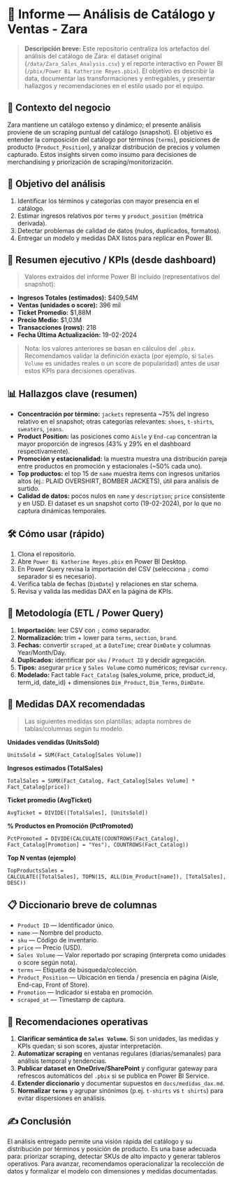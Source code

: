 # 📘 Informe — Análisis de Catálogo y Ventas - Zara

> **Descripción breve:** Este repositorio centraliza los artefactos del análisis del catálogo de Zara: el dataset original (`/data/Zara_Sales_Analysis.csv`) y el reporte interactivo en Power BI (`/pbix/Power Bi Katherine Reyes.pbix`). El objetivo es describir la data, documentar las transformaciones y entregables, y presentar hallazgos y recomendaciones en el estilo usado por el equipo.

## 🧭 Contexto del negocio

Zara mantiene un catálogo extenso y dinámico; el presente análisis proviene de un scraping puntual del catálogo (snapshot). El objetivo es entender la composición del catálogo por términos (`terms`), posiciones de producto (`Product_Position`), y analizar distribución de precios y volumen capturado. Estos insights sirven como insumo para decisiones de merchandising y priorización de scraping/monitorización.


## 🎯 Objetivo del análisis

1. Identificar los términos y categorías con mayor presencia en el catálogo.
2. Estimar ingresos relativos por `terms` y `product_position` (métrica derivada).
3. Detectar problemas de calidad de datos (nulos, duplicados, formatos).
4. Entregar un modelo y medidas DAX listos para replicar en Power BI.


## 📌 Resumen ejecutivo / KPIs (desde dashboard)

> Valores extraídos del informe Power BI incluido (representativos del snapshot):

* **Ingresos Totales (estimados):** \$409,54M
* **Ventas (unidades o score):** 396 mil
* **Ticket Promedio:** \$1,88M
* **Precio Medio:** \$1,03M
* **Transacciones (rows):** 218
* **Fecha Última Actualización:** 19-02-2024

> Nota: los valores anteriores se basan en cálculos del `.pbix`. Recomendamos validar la definición exacta (por ejemplo, si `Sales Volume` es unidades reales o un score de popularidad) antes de usar estos KPIs para decisiones operativas.

## 📊 Hallazgos clave (resumen)

* **Concentración por término:** `jackets` representa \~75% del ingreso relativo en el snapshot; otras categorías relevantes: `shoes`, `t-shirts`, `sweaters`, `jeans`.
* **Product Position:** las posiciones como `Aisle` y `End-cap` concentran la mayor proporción de ingresos (43% y 29% en el dashboard respectivamente).
* **Promoción y estacionalidad:** la muestra muestra una distribución pareja entre productos en promoción y estacionales (\~50% cada uno).
* **Top productos:** el top 15 de `name` muestra items con ingresos unitarios altos (ej.: PLAID OVERSHIRT, BOMBER JACKETS), útil para análisis de surtido.
* **Calidad de datos:** pocos nulos en `name` y `description`; `price` consistente y en USD. El dataset es un snapshot corto (19-02-2024), por lo que no captura dinámicas temporales.


## 🛠 Cómo usar (rápido)

1. Clona el repositorio.
2. Abre `Power Bi Katherine Reyes.pbix` en Power BI Desktop.
3. En Power Query revisa la importación del CSV (selecciona `;` como separador si es necesario).
4. Verifica tabla de fechas (`DimDate`) y relaciones en star schema.
5. Revisa y valida las medidas DAX en la página de KPIs.


## 🧾 Metodología (ETL / Power Query)

1. **Importación:** leer CSV con `;` como separador.
2. **Normalización:** trim + lower para `terms`, `section`, `brand`.
3. **Fechas:** convertir `scraped_at` a `DateTime`; crear `DimDate` y columnas Year/Month/Day.
4. **Duplicados:** identificar por `sku` / `Product ID` y decidir agregación.
5. **Tipos:** asegurar `price` y `Sales Volume` como numéricos; revisar `currency`.
6. **Modelado:** Fact table `Fact_Catalog` (sales\_volume, price, product\_id, term\_id, date\_id) + dimensiones `Dim_Product`, `Dim_Terms`, `DimDate`.

## 🧮 Medidas DAX recomendadas

> Las siguientes medidas son plantillas; adapta nombres de tablas/columnas según tu modelo.

**Unidades vendidas (UnitsSold)**

```DAX
UnitsSold = SUM(Fact_Catalog[Sales Volume])
```

**Ingresos estimados (TotalSales)**

```DAX
TotalSales = SUMX(Fact_Catalog, Fact_Catalog[Sales Volume] * Fact_Catalog[price])
```

**Ticket promedio (AvgTicket)**

```DAX
AvgTicket = DIVIDE([TotalSales], [UnitsSold])
```

**% Productos en Promoción (PctPromoted)**

```DAX
PctPromoted = DIVIDE(CALCULATE(COUNTROWS(Fact_Catalog), Fact_Catalog[Promotion] = "Yes"), COUNTROWS(Fact_Catalog))
```

**Top N ventas (ejemplo)**

```DAX
TopProductsSales =
CALCULATE([TotalSales], TOPN(15, ALL(Dim_Product[name]), [TotalSales], DESC))
```

## 📋 Diccionario breve de columnas

* `Product ID` — Identificador único.
* `name` — Nombre del producto.
* `sku` — Código de inventario.
* `price` — Precio (USD).
* `Sales Volume` — Valor reportado por scraping (interpreta como unidades o score según nota).
* `terms` — Etiqueta de búsqueda/colección.
* `Product_Position` — Ubicación en tienda / presencia en página (Aisle, End-cap, Front of Store).
* `Promotion` — Indicador si estaba en promoción.
* `scraped_at` — Timestamp de captura.

## 🔎 Recomendaciones operativas

1. **Clarificar semántica de `Sales Volume`.** Si son unidades, las medidas y KPIs quedan; si son scores, ajustar interpretación.
2. **Automatizar scraping** en ventanas regulares (diarias/semanales) para análisis temporal y tendencias.
3. **Publicar dataset en OneDrive/SharePoint** y configurar gateway para refrescos automáticos del `.pbix` si se publica en Power BI Service.
4. **Extender diccionario** y documentar supuestos en `docs/medidas_dax.md`.
5. **Normalizar `terms`** y agrupar sinónimos (p.ej. `t-shirts` vs `t shirts`) para evitar dispersiones en análisis.

## ✍️ Conclusión

El análisis entregado permite una visión rápida del catálogo y su distribución por términos y posición de producto. Es una base adecuada para: priorizar scraping, detectar SKUs de alto impacto y generar tableros operativos. Para avanzar, recomendamos operacionalizar la recolección de datos y formalizar el modelo con dimensiones y medidas documentadas.
